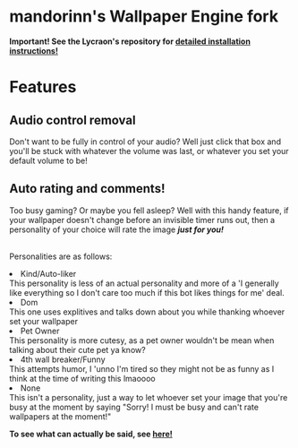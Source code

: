# mandorinn's Wallpaper Engine fork
<b>Important!
  See the Lycraon's repository for <a href="https://github.com/Lycraon/Walltaker-for-WallpaperEngine">detailed installation instructions!</a></b>

# Features

## Audio control removal
Don't want to be fully in control of your audio? Well just click that box and you'll be stuck with whatever the volume was last, or whatever you set your default volume to be!

## Auto rating and comments!
Too busy gaming? Or maybe you fell asleep? Well with this handy feature, if your wallpaper doesn't change before an invisible timer runs out, then a personality of your choice will rate the image ***just for you!***

<br>Personalities are as follows:
<li>Kind/Auto-liker</li>
This personality is less of an actual personality and more of a 'I generally like everything so I don't care too much if this bot likes things for me' deal.
<br>
<li>Dom</li>
This one uses explitives and talks down about you while thanking whoever set your wallpaper
<br>
<li>Pet Owner</li>
This personality is more cutesy, as a pet owner wouldn't be mean when talking about their cute pet ya know?
<br>
<li>4th wall breaker/Funny</li>
This attempts humor, I 'unno I'm tired so they might not be as funny as I think at the time of writing this lmaoooo
<br>
<li>None</li>
This isn't a personality, just a way to let whoever set your image that you're busy at the moment by saying "Sorry! I must be busy and can't rate wallpapers at the moment!"

**To see what can actually be said, see <a href="https://github.com/mandorinn/mandorinns-WE-Fork/blob/bc49f4ce178b9f978f3e10931825dfedaece1507/mandorinn's%20fork/script.js#L432">here!</a>**
